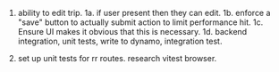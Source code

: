 1. ability to edit trip.
   1a. if user present then they can edit.
   1b. enforce a "save" button to actually submit action to limit performance hit.
   1c. Ensure UI makes it obvious that this is necessary.
   1d. backend integration, unit tests, write to dynamo, integration test.

2. set up unit tests for rr routes. research vitest browser.
